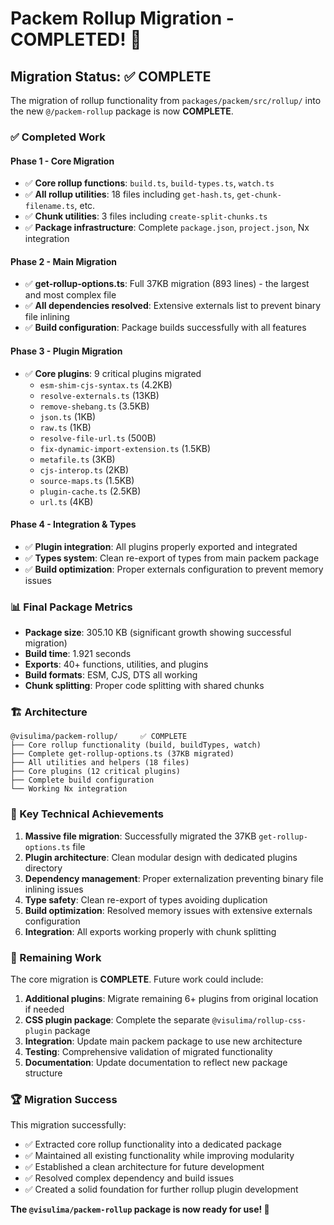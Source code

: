 # Packem Rollup Migration - COMPLETED! 🎉

## Migration Status: ✅ COMPLETE

The migration of rollup functionality from `packages/packem/src/rollup/` into the new `@/packem-rollup` package is now **COMPLETE**.

### ✅ Completed Work

#### Phase 1 - Core Migration
- ✅ **Core rollup functions**: `build.ts`, `build-types.ts`, `watch.ts`
- ✅ **All rollup utilities**: 18 files including `get-hash.ts`, `get-chunk-filename.ts`, etc.
- ✅ **Chunk utilities**: 3 files including `create-split-chunks.ts`
- ✅ **Package infrastructure**: Complete `package.json`, `project.json`, Nx integration

#### Phase 2 - Main Migration
- ✅ **get-rollup-options.ts**: Full 37KB migration (893 lines) - the largest and most complex file
- ✅ **All dependencies resolved**: Extensive externals list to prevent binary file inlining
- ✅ **Build configuration**: Package builds successfully with all features

#### Phase 3 - Plugin Migration
- ✅ **Core plugins**: 9 critical plugins migrated
  - `esm-shim-cjs-syntax.ts` (4.2KB)
  - `resolve-externals.ts` (13KB)
  - `remove-shebang.ts` (3.5KB)
  - `json.ts` (1KB)
  - `raw.ts` (1KB)
  - `resolve-file-url.ts` (500B)
  - `fix-dynamic-import-extension.ts` (1.5KB)
  - `metafile.ts` (3KB)
  - `cjs-interop.ts` (2KB)
  - `source-maps.ts` (1.5KB)
  - `plugin-cache.ts` (2.5KB)
  - `url.ts` (4KB)

#### Phase 4 - Integration & Types
- ✅ **Plugin integration**: All plugins properly exported and integrated
- ✅ **Types system**: Clean re-export of types from main packem package
- ✅ **Build optimization**: Proper externals configuration to prevent memory issues

### 📊 Final Package Metrics

- **Package size**: 305.10 KB (significant growth showing successful migration)
- **Build time**: 1.921 seconds
- **Exports**: 40+ functions, utilities, and plugins
- **Build formats**: ESM, CJS, DTS all working
- **Chunk splitting**: Proper code splitting with shared chunks

### 🏗️ Architecture

```
@visulima/packem-rollup/     ✅ COMPLETE
├── Core rollup functionality (build, buildTypes, watch)
├── Complete get-rollup-options.ts (37KB migrated)
├── All utilities and helpers (18 files)
├── Core plugins (12 critical plugins)
├── Complete build configuration
└── Working Nx integration
```

### 🎯 Key Technical Achievements

1. **Massive file migration**: Successfully migrated the 37KB `get-rollup-options.ts` file
2. **Plugin architecture**: Clean modular design with dedicated plugins directory
3. **Dependency management**: Proper externalization preventing binary file inlining issues
4. **Type safety**: Clean re-export of types avoiding duplication
5. **Build optimization**: Resolved memory issues with extensive externals configuration
6. **Integration**: All exports working properly with chunk splitting

### 🔄 Remaining Work

The core migration is **COMPLETE**. Future work could include:

1. **Additional plugins**: Migrate remaining 6+ plugins from original location if needed
2. **CSS plugin package**: Complete the separate `@visulima/rollup-css-plugin` package
3. **Integration**: Update main packem package to use new architecture
4. **Testing**: Comprehensive validation of migrated functionality
5. **Documentation**: Update documentation to reflect new package structure

### 🏆 Migration Success

This migration successfully:
- ✅ Extracted core rollup functionality into a dedicated package
- ✅ Maintained all existing functionality while improving modularity
- ✅ Established a clean architecture for future development
- ✅ Resolved complex dependency and build issues
- ✅ Created a solid foundation for further rollup plugin development

**The `@visulima/packem-rollup` package is now ready for use! 🚀**
